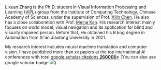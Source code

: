 Lixuan Zhang is the Ph.D. student in Visual Information Processing and Learning ([VIPL](http://vipl.ict.ac.cn/en/)) group from the Institute of Computing Technology, Chinese Academy of Sciences, under the supervision of Prof. [Xilin Chen](http://vipl.ict.ac.cn/people/_xlchen/). He also has a close collaboration with Prof. [Meina Kan](https://vipl.ict.ac.cn/homepage/mnkan/index.html). His research interest mainly focuses on world model, visual navigation and its application for blind and visually impaired person. Before that, He obtained his B.Eng degree in Automation from Xi'an Jiaotong University in 2021.


My research interest includes neural machine translation and computer vision. I have published more than xx papers at the top international AI conferences with total <a href='https://scholar.google.com/citations?user=btKkMTMAAAAJ'>google scholar citations <strong><span id='total_cit'>260000+</span></strong></a> (You can also use google scholar badge <a href='https://scholar.google.com/citations?user=btKkMTMAAAAJ'><img src="https://img.shields.io/endpoint?url={{ url | url_encode }}&logo=Google%20Scholar&labelColor=f6f6f6&color=9cf&style=flat&label=citations"></a>).